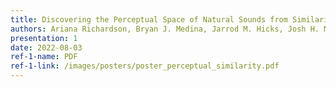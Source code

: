 ```yaml
---
title: Discovering the Perceptual Space of Natural Sounds from Similarity Judgments
authors: Ariana Richardson, Bryan J. Medina, Jarrod M. Hicks, Josh H. McDermott
presentation: 1
date: 2022-08-03
ref-1-name: PDF
ref-1-link: /images/posters/poster_perceptual_similarity.pdf
---
```

